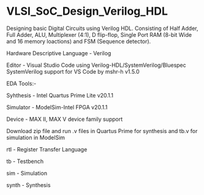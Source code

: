 # VLSI_SoC_Design_Verilog_HDL

Designing basic Digital Circuits using Verilog HDL. Consisting of Half Adder, Full Adder, ALU, Multiplexer (4:1), D flip-flop, Single Port RAM (8-bit Wide and 16 memory loactions) and FSM (Sequence detector).

Hardware Descriptive Language  - Verilog

Editor    - Visual Studio Code using Verilog-HDL/SystemVerilog/Bluespec SystemVerilog support for VS Code by mshr-h v1.5.0

EDA Tools:-

Syhthesis - Intel Quartus Prime Lite v20.1.1

Simulator - ModelSim-Intel FPGA v20.1.1

Device    - MAX II, MAX V device family support 

Download zip file and run .v files in Quartus Prime for synthesis and tb.v for simulation in ModelSim

rtl   - Register Transfer Language

tb    - Testbench

sim   - Simulation

synth - Synthesis
